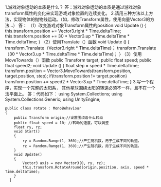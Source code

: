 1.游戏对象运动的本质是什么？
  答：游戏对象运动的本质是通过游戏对象transform属性的变化来实现游戏对象位置的连续变化。
2.请用三种方法以上方法，实现物体的抛物线运动。（如，修改Transform属性，使用向量Vector3的方法…）
  答：
     （1）改变游戏对象Transform属性的position
         void Update () 
         {
	            this.transform.position += Vector3.right * Time.deltaTime;
	            this.transform.position += 30 * Vector3.up * Time.deltaTime * Time.deltaTime;
          }
     （2）使用Translate（）函数
          void Update () 
          {
               transform.Translate（Vector3.right * Time.deltaTime)；
               transform.Translate（30 * Vector3.up * Time.deltaTime * Time.deltaTime)；
          }
      （3）使用MoveTowards（）函数
           public Transform target;
           public float speed;
           public float speed2;
           void Update ()
           {
                float step = speed * Time.deltaTime;
                transform.position = Vector3.MoveTowards(transform.position, target.position, step);
                if(transform.position != target.position)
                transform.position += speed2 * Vector3.up * Time.deltaTime;
            }
3.写一个程序，实现一个完整的太阳系， 其他星球围绕太阳的转速必须不一样，且不在一个法平面上。
答：代码如下：
    using System.Collections;
    using System.Collections.Generic;
    using UnityEngine;


    public class rotate : MonoBehaviour
    {
        public Transform origin;//设置围绕着什么转动
        public float speed = 10; //转动的速度，可以调整
        float ry, rz;
        void Start()
        {
            ry = Random.Range(1, 360);//产生随机数，用于生成不同的轨道。
            rz = Random.Range(1, 360);//产生随机数，用于生成不同的轨道。
        }
        void Update()
        {
            Vector3 axis = new Vector3(0, ry, rz);
            this.transform.RotateAround(origin.position, axis, speed * Time.deltaTime);
        }
      }
